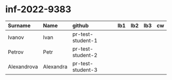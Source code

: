 # inf-2022-9383
| Surname     | Name      | github            | lb1   | lb2   | lb3   | cw   |
|:------------|:----------|:------------------|:------|:------|:------|:-----|
| Ivanov      | Ivan      | pr-test-student-1 |       |       |       |      |
| Petrov      | Petr      | pr-test-student-2 |       |       |       |      |
| Alexandrova | Alexandra | pr-test-student-3 |       |       |       |      |
